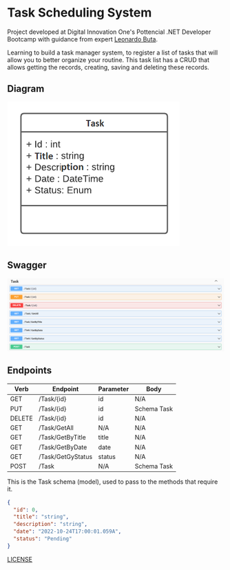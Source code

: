 # Task Scheduling System

Project developed at Digital Innovation One's Pottencial .NET Developer Bootcamp with guidance from expert [Leonardo Buta](https://github.com/leonardo-buta/ "Leonardo Buta").

Learning to build a task manager system, to register a list of tasks that will allow you to better organize your routine.
This task list has a CRUD that allows getting the records, creating, saving and deleting these records.

## Diagram

![Task class diagram](diagram.png)

## Swagger

![Methods Swagger](swagger.png)

## Endpoints

| Verb   | Endpoint              | Parameter | Body          |
|--------|-----------------------|-----------|---------------|
| GET    | /Task/{id}            | id        | N/A           |
| PUT    | /Task/{id}            | id        | Schema Task   |
| DELETE | /Task/{id}            | id        | N/A           |
| GET    | /Task/GetAll          | N/A       | N/A           |
| GET    | /Task/GetByTitle      | title     | N/A           |
| GET    | /Task/GetByDate       | date      | N/A           |
| GET    | /Task/GetGyStatus     | status    | N/A           |
| POST   | /Task                 | N/A       | Schema Task   |

This is the Task schema (model), used to pass to the methods that require it.

```json
{
  "id": 0,
  "title": "string",
  "description": "string",
  "date": "2022-10-24T17:00:01.059A",
  "status": "Pending"
}
```

[LICENSE](./LICENSE)
